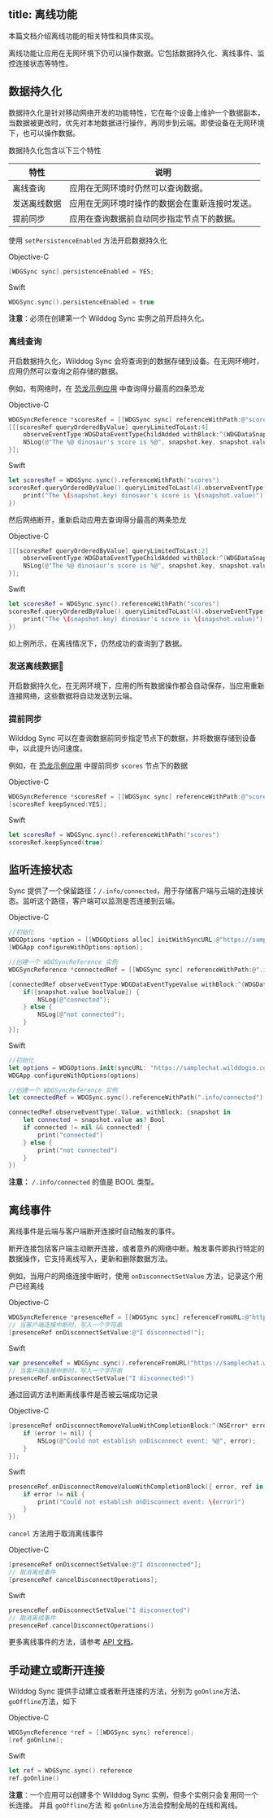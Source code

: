 
title:  离线功能
---
本篇文档介绍离线功能的相关特性和具体实现。

离线功能让应用在无网环境下仍可以操作数据。它包括数据持久化、离线事件、监控连接状态等特性。

## 数据持久化

数据持久化是针对移动网络开发的功能特性，它在每个设备上维护一个数据副本，当数据被更改时，优先对本地数据进行操作，再同步到云端。即使设备在无网环境下，也可以操作数据。

数据持久化包含以下三个特性

| 特性     | 说明                      |
| ------ | ----------------------- |
| 离线查询   | 应用在无网环境时仍然可以查询数据。       |
| 发送离线数据 | 应用在无网环境时操作的数据会在重新连接时发送。 |
| 提前同步   | 应用在查询数据前自动同步指定节点下的数据。   |



使用  `setPersistenceEnabled` 方法开启数据持久化

Objective-C

```objectivec
[WDGSync sync].persistenceEnabled = YES;
```

Swift

```swift
WDGSync.sync().persistenceEnabled = true
```

**注意**：必须在创建第一个 Wilddog Sync 实例之前开启持久化。 



### 离线查询

开启数据持久化，Wilddog Sync 会将查询到的数据存储到设备。在无网环境时，应用仍然可以查询之前存储的数据。

例如，有网络时，在 [恐龙示例应用](https://dinosaur-facts.wilddogio.com/) 中查询得分最高的四条恐龙

Objective-C

```objectivec
WDGSyncReference *scoresRef = [[WDGSync sync] referenceWithPath:@"scores"];
[[[scoresRef queryOrderedByValue] queryLimitedToLast:4]
    observeEventType:WDGDataEventTypeChildAdded withBlock:^(WDGDataSnapshot *snapshot) {
    NSLog(@"The %@ dinosaur's score is %@", snapshot.key, snapshot.value);
}];
```

Swift

```swift
let scoresRef = WDGSync.sync().referenceWithPath("scores")
scoresRef.queryOrderedByValue().queryLimitedToLast(4).observeEventType(.ChildAdded, withBlock: { snapshot in
    print("The \(snapshot.key) dinosaur's score is \(snapshot.value)")
})
```

然后网络断开，重新启动应用去查询得分最高的两条恐龙

Objective-C

```objectivec
[[[scoresRef queryOrderedByValue] queryLimitedToLast:2]
    observeEventType:WDGDataEventTypeChildAdded withBlock:^(WDGDataSnapshot *snapshot) {
    NSLog(@"The %@ dinosaur's score is %@", snapshot.key, snapshot.value);
}];
```

Swift

```swift
let scoresRef = WDGSync.sync().referenceWithPath("scores")
scoresRef.queryOrderedByValue().queryLimitedToLast(4).observeEventType(.ChildAdded, withBlock: { snapshot in
    print("The \(snapshot.key) dinosaur's score is \(snapshot.value)")
})
```

如上例所示，在离线情况下，仍然成功的查询到了数据。



### 发送离线数据

开启数据持久化，在无网环境下，应用的所有数据操作都会自动保存，当应用重新连接网络，这些数据将自动发送到云端。

### 提前同步

Wilddog Sync 可以在查询数据前同步指定节点下的数据，并将数据存储到设备中，以此提升访问速度。

例如，在 [恐龙示例应用](https://dinosaur-facts.wilddogio.com/scores) 中提前同步 `scores` 节点下的数据

Objective-C

```objectivec
WDGSyncReference *scoresRef = [[WDGSync sync] referenceWithPath:@"scores"];
[scoresRef keepSynced:YES];
```

Swift

```swift
let scoresRef = WDGSync.sync().referenceWithPath("scores")
scoresRef.keepSynced(true)
```



## 监听连接状态

Sync 提供了一个保留路径：`/.info/connected`，用于存储客户端与云端的连接状态。监听这个路径，客户端可以监测是否连接到云端。

Objective-C

```objectivec
//初始化 
WDGOptions *option = [[WDGOptions alloc] initWithSyncURL:@"https://samplechat.wilddogio.com"];
[WDGApp configureWithOptions:option];

//创建一个 WDGSyncReference 实例
WDGSyncReference *connectedRef = [[WDGSync sync] referenceWithPath:@".info/connected"];

[connectedRef observeEventType:WDGDataEventTypeValue withBlock:^(WDGDataSnapshot *snapshot) {
    if([snapshot.value boolValue]) {
        NSLog(@"connected");
    } else {
        NSLog(@"not connected");
    }
}];
```

Swift

```swift
//初始化 
let options = WDGOptions.init(syncURL: "https://samplechat.wilddogio.com")
WDGApp.configureWithOptions(options)

//创建一个 WDGSyncReference 实例
let connectedRef = WDGSync.sync().referenceWithPath(".info/connected")

connectedRef.observeEventType(.Value, withBlock: {snapshot in
    let connected = snapshot.value as? Bool
    if connected != nil && connected! {
        print("connected")
    } else {
        print("not connected")
    }
})
```
**注意：** `/.info/connected` 的值是 BOOL 类型。

## 离线事件

离线事件是云端与客户端断开连接时自动触发的事件。

断开连接包括客户端主动断开连接，或者意外的网络中断。触发事件即执行特定的数据操作，它支持离线写入，更新和删除数据方法。

例如，当用户的网络连接中断时，使用 `onDisconnectSetValue` 方法，记录这个用户已经离线

Objective-C

```objectivec
WDGSyncReference *presenceRef = [[WDGSync sync] referenceFromURL:@"https://samplechat.wilddogio.com/disconnectmessage"];
// 当客户端连接中断时，写入一个字符串
[presenceRef onDisconnectSetValue:@"I disconnected!"];
```

Swift

```swift
var presenceRef = WDGSync.sync().referenceFromURL("https://samplechat.wilddogio.com/disconnectmessage")
// 当客户端连接中断时，写入一个字符串
presenceRef.onDisconnectSetValue("I disconnected!")
```

通过回调方法判断离线事件是否被云端成功记录

Objective-C

```objectivec
[presenceRef onDisconnectRemoveValueWithCompletionBlock:^(NSError* error, WDGSyncReference* ref) {
    if (error != nil) {
        NSLog(@"Could not establish onDisconnect event: %@", error);
    }
}];

```

Swift

```swift
presenceRef.onDisconnectRemoveValueWithCompletionBlock({ error, ref in
    if error != nil {
        print("Could not establish onDisconnect event: \(error)")
    }
})
```

`cancel` 方法用于取消离线事件

Objective-C

```objectivec
[presenceRef onDisconnectSetValue:@"I disconnected"];
// 取消离线事件
[presenceRef cancelDisconnectOperations];
```

Swift

```swift
presenceRef.onDisconnectSetValue("I disconnected")
// 取消离线事件
presenceRef.cancelDisconnectOperations()

```

更多离线事件的方法，请参考 [API 文档](/api/sync/ios/api.html#–-onDisconnectSetValue)。

## 手动建立或断开连接
Wilddog Sync 提供手动建立或者断开连接的方法，分别为 `goOnline`方法、`goOffline`方法，如下

Objective-C

```objectivec
WDGSyncReference *ref = [[WDGSync sync] reference];
[ref goOnline];
```

Swift

```swift
let ref = WDGSync.sync().reference
ref.goOnline()
```

**注意**：一个应用可以创建多个 Wilddog  Sync 实例，但多个实例只会复用同一个长连接。 并且 `goOffline`方法 和 `goOnline`方法会控制全局的在线和离线。 




